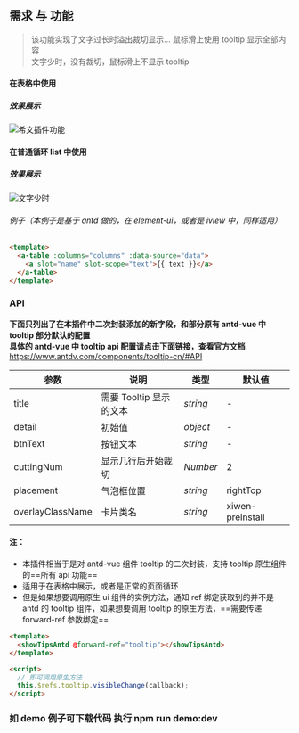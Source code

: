 ## 需求 与 功能

> 该功能实现了文字过长时溢出裁切显示... 鼠标滑上使用 tooltip 显示全部内容  
> 文字少时，没有裁切，鼠标滑上不显示 tooltip

#### 在表格中使用

##### 效果展示

![希文插件功能](https://img-blog.csdnimg.cn/20201210113319367.gif)

#### 在普通循环 list 中使用

##### 效果展示

![文字少时](https://img-blog.csdnimg.cn/20201210151224677.gif)

###### 例子（本例子是基于 antd 做的，在 element-ui，或者是 iview 中，同样适用）

```html
<template>
  <a-table :columns="columns" :data-source="data">
    <a slot="name" slot-scope="text">{{ text }}</a>
  </a-table>
</template>
```

### API

**下面只列出了在本插件中二次封装添加的新字段，和部分原有 antd-vue 中 tooltip 部分默认的配置**  
**具体的 antd-vue 中 tooltip api 配置请点击下面链接，查看官方文档**
https://www.antdv.com/components/tooltip-cn/#API

| 参数             | 说明                    | 类型     | 默认值           |
| ---------------- | ----------------------- | -------- | ---------------- |
| title            | 需要 Tooltip 显示的文本 | _string_ | -                |
| detail           | 初始值                  | _object_ | -                |
| btnText          | 按钮文本                | _string_ | -                |
| cuttingNum       | 显示几行后开始裁切      | _Number_ | 2                |
| placement        | 气泡框位置              | _string_ | rightTop         |
| overlayClassName | 卡片类名                | _string_ | xiwen-preinstall |

#### 注：

- 本插件相当于是对 antd-vue 组件 tooltip 的二次封装，支持 tooltip 原生组件的==所有 api 功能==
- 适用于在表格中展示，或者是正常的页面循环
- 但是如果想要调用原生 ui 组件的实例方法，通知 ref 绑定获取到的并不是 antd 的 tooltip 组件，如果想要调用 tooltip 的原生方法，==需要传递 forward-ref 参数绑定==

```html
<template>
  <showTipsAntd @forward-ref="tooltip"></showTipsAntd>
</template>

<script>
  // 即可调用原生方法
  this.$refs.tooltip.visibleChange(callback);
</script>
```

### 如 demo 例子可下载代码 执行 npm run demo:dev
